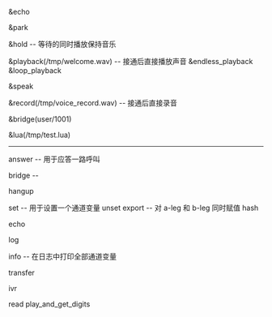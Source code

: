 
&echo

&park

&hold   -- 等待的同时播放保持音乐

&playback(/tmp/welcome.wav)  -- 接通后直接播放声音
&endless_playback
&loop_playback

&speak


&record(/tmp/voice_record.wav)  -- 接通后直接录音

&bridge(user/1001)

&lua(/tmp/test.lua)

---



answer -- 用于应答一路呼叫

bridge -- 

hangup

set -- 用于设置一个通道变量
unset
export -- 对 a-leg 和 b-leg 同时赋值
hash

echo



log


info -- 在日志中打印全部通道变量


transfer


ivr

read
play_and_get_digits

